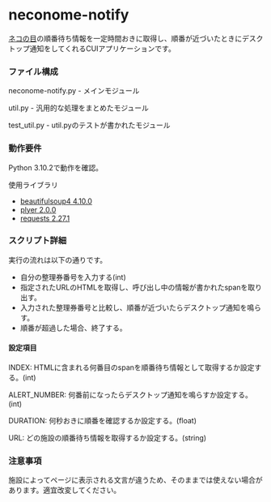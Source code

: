 # neconome-notify

[ネコの目](https://www.neconome.com/)の順番待ち情報を一定時間おきに取得し、順番が近づいたときにデスクトップ通知をしてくれるCUIアプリケーションです。

### ファイル構成
neconome-notify.py - メインモジュール

util.py - 汎用的な処理をまとめたモジュール

test_util.py - util.pyのテストが書かれたモジュール

### 動作要件
Python 3.10.2で動作を確認。

使用ライブラリ

- [beautifulsoup4 4.10.0](https://pypi.org/project/beautifulsoup4/)
- [plyer 2.0.0](https://pypi.org/project/plyer/)
- [requests 2.27.1](https://pypi.org/project/requests/)

### スクリプト詳細
実行の流れは以下の通りです。

- 自分の整理券番号を入力する(int)
- 指定されたURLのHTMLを取得し、呼び出し中の情報が書かれたspanを取り出す。
- 入力された整理券番号と比較し、順番が近づいたらデスクトップ通知を鳴らす。
- 順番が超過した場合、終了する。

#### 設定項目
INDEX: HTMLに含まれる何番目のspanを順番待ち情報として取得するか設定する。(int)

ALERT_NUMBER: 何番前になったらデスクトップ通知を鳴らすか設定する。(int)

DURATION: 何秒おきに順番を確認するか設定する。(float)

URL: どの施設の順番待ち情報を取得するか設定する。(string)

### 注意事項
施設によってページに表示される文言が違うため、そのままでは使えない場合があります。適宜改変してください。
